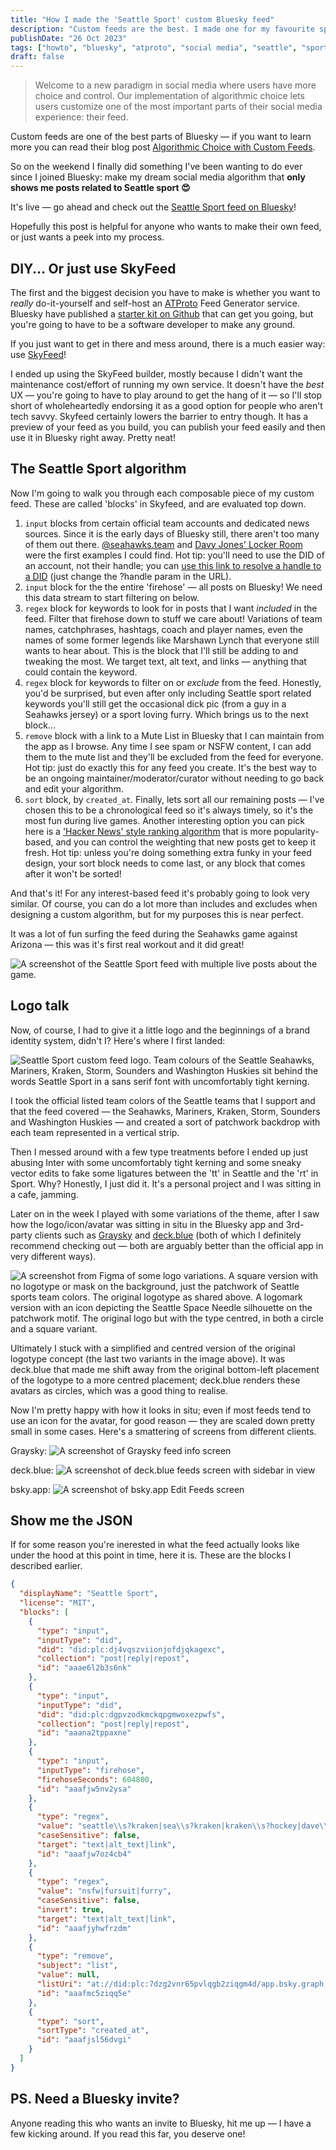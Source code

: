 ```yaml
---
title: "How I made the 'Seattle Sport' custom Bluesky feed"
description: "Custom feeds are the best. I made one for my favourite sporting city — here's what I learned!"
publishDate: "26 Oct 2023"
tags: ["howto", "bluesky", "atproto", "social media", "seattle", "sport"]
draft: false
---
```


>Welcome to a new paradigm in social media where users have more choice and control. Our implementation of algorithmic choice lets users customize one of the most important parts of their social media experience: their feed.

Custom feeds are one of the best parts of Bluesky — if you want to learn more you can read their blog post [Algorithmic Choice with Custom Feeds](https://blueskyweb.xyz/blog/7-27-2023-custom-feeds).

So on the weekend I finally did something I've been wanting to do ever since I joined Bluesky: make my dream social media algorithm that **only shows me posts related to Seattle sport 😍**

It's live — go ahead and check out the [Seattle Sport feed on Bluesky](https://bsky.app/profile/did:plc:7dzg2vnr65pvlqgb2ziqgm4d/feed/aaana2tpo7js6)!

Hopefully this post is helpful for anyone who wants to make their own feed, or just wants a peek into my process.

## DIY... Or just use SkyFeed

The first and the biggest decision you have to make is whether you want to _really_ do-it-yourself and self-host an [ATProto](https://atproto.com) Feed Generator service. Bluesky have published a [starter kit on Github](https://github.com/bluesky-social/feed-generator) that can get you going, but you're going to have to be a software developer to make any ground.

If you just want to get in there and mess around, there is a much easier way: use [SkyFeed](https://skyfeed.app)! 

I ended up using the SkyFeed builder, mostly because I didn't want the maintenance cost/effort of running my own service. It doesn't have the _best_ UX — you're going to have to play around to get the hang of it — so I'll stop short of wholeheartedly endorsing it as a good option for people who aren't tech savvy. Skyfeed certainly lowers the barrier to entry though. It has a preview of your feed as you build, you can publish your feed easily and then use it in Bluesky right away. Pretty neat!

## The Seattle Sport algorithm

Now I'm going to walk you through each composable piece of my custom feed. These are called 'blocks' in Skyfeed, and are evaluated top down.

1. `input` blocks from certain official team accounts and dedicated news sources. Since it is the early days of Bluesky still, there aren't too many of them out there. [@seahawks.team](https://bsky.app/profile/seahawks.team) and [Davy Jones' Locker Room](https://bsky.app/profile/davyjoneslr.bsky.social) were the first examples I could find. Hot tip: you'll need to use the DID of an account, not their handle; you can [use this link to resolve a handle to a DID](https://bsky.social/xrpc/com.atproto.identity.resolveHandle?handle=seahawks.team) (just change the ?handle param in the URL).
2. `input` block for the the entire 'firehose' — all posts on Bluesky! We need this data stream to start filtering on below.
3. `regex` block for keywords to look for in posts that I want _included_ in the feed. Filter that firehose down to stuff we care about! Variations of team names, catchphrases, hashtags, coach and player names, even the names of some former legends like Marshawn Lynch that everyone still wants to hear about. This is the block that I'll still be adding to and tweaking the most. We target text, alt text, and links — anything that could contain the keyword.
4. `regex` block for keywords to filter on or _exclude_ from the feed. Honestly, you'd be surprised, but even after only including Seattle sport related keywords you'll still get the occasional dick pic (from a guy in a Seahawks jersey) or a sport loving furry. Which brings us to the next block...
5. `remove` block with a link to a Mute List in Bluesky that I can maintain from the app as I browse. Any time I see spam or NSFW content, I can add them to the mute list and they'll be excluded from the feed for everyone. Hot tip: just do exactly this for any feed you create. It's the best way to be an ongoing maintainer/moderator/curator without needing to go back and edit your algorithm.
6. `sort` block, by `created_at`. Finally, lets sort all our remaining posts — I've chosen this to be a chronological feed so it's always timely, so it's the most fun during live games. Another interesting option you can pick here is a ['Hacker News' style ranking algorithm](https://medium.com/hacking-and-gonzo/how-hacker-news-ranking-algorithm-works-1d9b0cf2c08d) that is more popularity-based, and you can control the weighting that new posts get to keep it fresh. Hot tip: unless you're doing something extra funky in your feed design, your sort block needs to come last, or any block that comes after it won't be sorted!

And that's it! For any interest-based feed it's probably going to look very similar. Of course, you can do a lot more than includes and excludes when designing a custom algorithm, but for my purposes this is near perfect.

It was a lot of fun surfing the feed during the Seahawks game against Arizona — this was it's first real workout and it did great!

![A screenshot of the Seattle Sport feed with multiple live posts about the game.](./seahawks-arizona-feed.png)


## Logo talk

Now, of course, I had to give it a little logo and the beginnings of a brand identity system, didn't I? Here's where I first landed:

![Seattle Sport custom feed logo. Team colours of the Seattle Seahawks, Mariners, Kraken, Storm, Sounders and Washington Huskies sit behind the words Seattle Sport in a sans serif font with uncomfortably tight kerning.](./seattle-sport-logo.png)

I took the official listed team colors of the Seattle teams that I support and that the feed covered — the Seahawks, Mariners, Kraken, Storm, Sounders and Washington Huskies — and created a sort of patchwork backdrop with each team represented in a vertical strip.

Then I messed around with a few type treatments before I ended up just abusing Inter with some uncomfortably tight kerning and some sneaky vector edits to fake some ligatures between the 'tt' in Seattle and the 'rt' in Sport. Why? Honestly, I just did it. It's a personal project and I was sitting in a cafe, jamming.

Later on in the week I played with some variations of the theme, after I saw how the logo/icon/avatar was sitting in situ in the Bluesky app and 3rd-party clients such as [Graysky](https://graysky.app) and [deck.blue](https://deck.blue) (both of which I definitely recommend checking out — both are arguably better than the official app in very different ways).

![A screenshot from Figma of some logo variations. A square version with no logotype or mask on the background, just the patchwork of Seattle sports team colors. The original logotype as shared above. A logomark version with an icon depicting the Seattle Space Needle silhouette on the patchwork motif. The original logo but with the type centred, in both a circle and a square variant.](./figma-logo-variations.png)

Ultimately I stuck with a simplified and centred version of the original logotype concept (the last two variants in the image above). It was deck.blue that made me shift away from the original bottom-left placement of the logotype to a more centred placement; deck.blue renders these avatars as circles, which was a good thing to realise.

Now I'm pretty happy with how it looks in situ; even if most feeds tend to use an icon for the avatar, for good reason — they are scaled down pretty small in some cases. Here's a smattering of screens from different clients.

Graysky:
![A screenshot of Graysky feed info screen](./graysky-screenshot.jpg)

deck.blue:
![A screenshot of deck.blue feeds screen with sidebar in view](./deck-blue-screenshot.png)

bsky.app:
![A screenshot of bsky.app Edit Feeds screen](./bsky-app-screenshot.png)

## Show me the JSON

If for some reason you're inerested in what the feed actually looks like under the hood at this point in time, here it is. These are the blocks I described earlier.

```json
{
  "displayName": "Seattle Sport",
  "license": "MIT",
  "blocks": [
    {
      "type": "input",
      "inputType": "did",
      "did": "did:plc:dj4vqszviionjofdjqkagexc",
      "collection": "post|reply|repost",
      "id": "aaae6l2b3s6nk"
    },
    {
      "type": "input",
      "inputType": "did",
      "did": "did:plc:dgpvzodkmckqpgmwoxezpwfs",
      "collection": "post|reply|repost",
      "id": "aaana2tppaxne"
    },
    {
      "type": "input",
      "inputType": "firehose",
      "firehoseSeconds": 604800,
      "id": "aaafjw5nv2ysa"
    },
    {
      "type": "regex",
      "value": "seattle\\s?kraken|sea\\s?kraken|kraken\\s?hockey|dave\\s?hakstol|grubauer|jared\\s?mccann|matty\\s?beniers|brandon\\s?tanev|mariners|sea\\s?us\\s?rise|luis\\s?castillo|logan\\s?gilbert|george\\s?kirby|bryce\\s?miller|julio\\s?rodriguez|cal\\s?raleigh|jp\\s?crawford|jarred\\s?kelenic|seahawks|pete\\s?carroll|geno\\s?smith|tyler\\s?lockett|dk\\s?metcalf|kenneth\\s?walker|bobby\\s?wagner|devon\\s?witherspoon|riq\\s?woolen|jamal\\s?adams|marshawn\\s?lynch|washington\\s?huskies|uw\\s?huskies|uw\\s?football|purple\\s?reign|go\\s?huskies|seattle\\s?storm|seattle\\s?sounders|sounders\\s?fc|ol\\s?reign",
      "caseSensitive": false,
      "target": "text|alt_text|link",
      "id": "aaafjw7oz4cb4"
    },
    {
      "type": "regex",
      "value": "nsfw|fursuit|furry",
      "caseSensitive": false,
      "invert": true,
      "target": "text|alt_text|link",
      "id": "aaafjyhwfrzdm"
    },
    {
      "type": "remove",
      "subject": "list",
      "value": null,
      "listUri": "at://did:plc:7dzg2vnr65pvlqgb2ziqgm4d/app.bsky.graph.list/3kccxi6msjt2a",
      "id": "aaafmc5ziqq5e"
    },
    {
      "type": "sort",
      "sortType": "created_at",
      "id": "aaafjsl56dvgi"
    }
  ]
}
```

## PS. Need a Bluesky invite?

Anyone reading this who wants an invite to Bluesky, hit me up — I have a few kicking around. If you read this far, you deserve one!